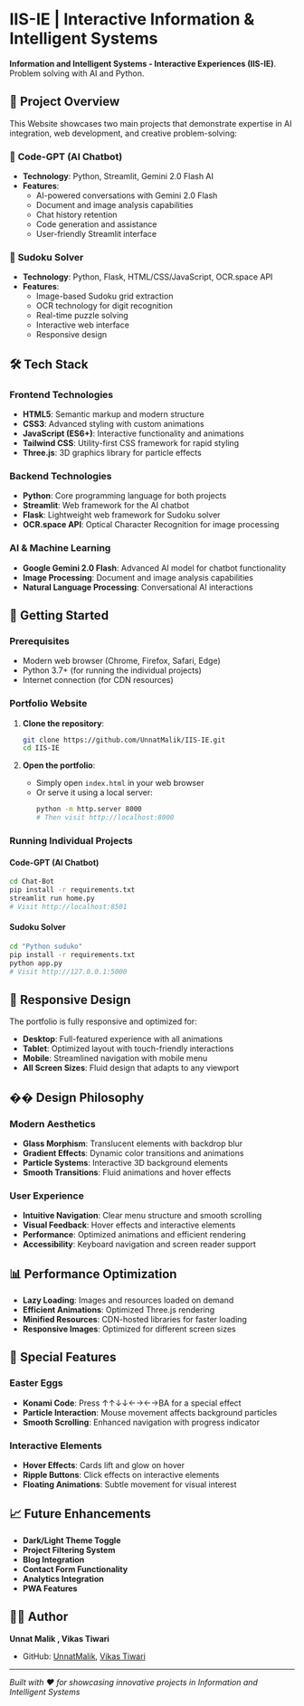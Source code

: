 # IIS-IE | Interactive Information & Intelligent Systems

 **Information and Intelligent Systems - Interactive Experiences (IIS-IE)**. Problem solving with AI and Python.
## 🎯 Project Overview

This Website showcases two main projects that demonstrate expertise in AI integration, web development, and creative problem-solving:

### 🤖 **Code-GPT (AI Chatbot)**
- **Technology**: Python, Streamlit, Gemini 2.0 Flash AI
- **Features**: 
  - AI-powered conversations with Gemini 2.0 Flash
  - Document and image analysis capabilities
  - Chat history retention
  - Code generation and assistance
  - User-friendly Streamlit interface

### 🧩 **Sudoku Solver**
- **Technology**: Python, Flask, HTML/CSS/JavaScript, OCR.space API
- **Features**:
  - Image-based Sudoku grid extraction
  - OCR technology for digit recognition
  - Real-time puzzle solving
  - Interactive web interface
  - Responsive design

## 🛠 Tech Stack

### **Frontend Technologies**
- **HTML5**: Semantic markup and modern structure
- **CSS3**: Advanced styling with custom animations
- **JavaScript (ES6+)**: Interactive functionality and animations
- **Tailwind CSS**: Utility-first CSS framework for rapid styling
- **Three.js**: 3D graphics library for particle effects

### **Backend Technologies**
- **Python**: Core programming language for both projects
- **Streamlit**: Web framework for the AI chatbot
- **Flask**: Lightweight web framework for Sudoku solver
- **OCR.space API**: Optical Character Recognition for image processing

### **AI & Machine Learning**
- **Google Gemini 2.0 Flash**: Advanced AI model for chatbot functionality
- **Image Processing**: Document and image analysis capabilities
- **Natural Language Processing**: Conversational AI interactions

## 🚀 Getting Started

### **Prerequisites**
- Modern web browser (Chrome, Firefox, Safari, Edge)
- Python 3.7+ (for running the individual projects)
- Internet connection (for CDN resources)

### **Portfolio Website**
1. **Clone the repository**:
   ```bash
   git clone https://github.com/UnnatMalik/IIS-IE.git
   cd IIS-IE
   ```

2. **Open the portfolio**:
   - Simply open `index.html` in your web browser
   - Or serve it using a local server:
     ```bash
     python -m http.server 8000
     # Then visit http://localhost:8000
     ```

### **Running Individual Projects**

#### **Code-GPT (AI Chatbot)**
```bash
cd Chat-Bot
pip install -r requirements.txt
streamlit run home.py
# Visit http://localhost:8501
```

#### **Sudoku Solver**
```bash
cd "Python suduko"
pip install -r requirements.txt
python app.py
# Visit http://127.0.0.1:5000
```

## 📱 Responsive Design

The portfolio is fully responsive and optimized for:
- **Desktop**: Full-featured experience with all animations
- **Tablet**: Optimized layout with touch-friendly interactions
- **Mobile**: Streamlined navigation with mobile menu
- **All Screen Sizes**: Fluid design that adapts to any viewport

## �� Design Philosophy

### **Modern Aesthetics**
- **Glass Morphism**: Translucent elements with backdrop blur
- **Gradient Effects**: Dynamic color transitions and animations
- **Particle Systems**: Interactive 3D background elements
- **Smooth Transitions**: Fluid animations and hover effects

### **User Experience**
- **Intuitive Navigation**: Clear menu structure and smooth scrolling
- **Visual Feedback**: Hover effects and interactive elements
- **Performance**: Optimized animations and efficient rendering
- **Accessibility**: Keyboard navigation and screen reader support



## 📊 Performance Optimization

- **Lazy Loading**: Images and resources loaded on demand
- **Efficient Animations**: Optimized Three.js rendering
- **Minified Resources**: CDN-hosted libraries for faster loading
- **Responsive Images**: Optimized for different screen sizes

## 🌟 Special Features

### **Easter Eggs**
- **Konami Code**: Press ↑↑↓↓←→←→BA for a special effect
- **Particle Interaction**: Mouse movement affects background particles
- **Smooth Scrolling**: Enhanced navigation with progress indicator

### **Interactive Elements**
- **Hover Effects**: Cards lift and glow on hover
- **Ripple Buttons**: Click effects on interactive elements
- **Floating Animations**: Subtle movement for visual interest

## 📈 Future Enhancements

- **Dark/Light Theme Toggle**
- **Project Filtering System**
- **Blog Integration**
- **Contact Form Functionality**
- **Analytics Integration**
- **PWA Features**


## 👨‍💻 Author

**Unnat Malik , Vikas Tiwari**

- GitHub: [UnnatMalik](https://github.com/UnnatMalik), [Vikas Tiwari](https://github.com/Cyberexe1)

---

*Built with ❤️ for showcasing innovative projects in Information and Intelligent Systems* 